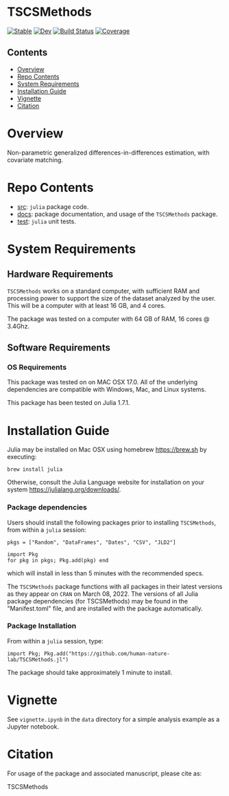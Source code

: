 # TSCSMethods

[![Stable](https://img.shields.io/badge/docs-stable-blue.svg)](https://emfeltham.github.io/tscsmethods.jl/stable)
[![Dev](https://img.shields.io/badge/docs-dev-blue.svg)](https://emfeltham.github.io/tscsmethods.jl/dev)
[![Build Status](https://travis-ci.com/emfeltham/tscsmethods.jl.svg?branch=master)](https://travis-ci.com/emfeltham/tscsmethods.jl)
[![Coverage](https://codecov.io/gh/emfeltham/tscsmethods.jl/branch/master/graph/badge.svg)](https://codecov.io/gh/emfeltham/tscsmethods.jl)

## Contents

- [Overview](#overview)
- [Repo Contents](#repo-contents)
- [System Requirements](#system-requirements)
- [Installation Guide](#installation-guide)
- [Vignette](#demo)
- [Citation](#citation)

# Overview

Non-parametric generalized differences-in-differences estimation, with covariate matching.

# Repo Contents

- [src](./src): `julia` package code.
- [docs](./docs): package documentation, and usage of the `TSCSMethods` package.
- [test](./tests): `julia` unit tests.

# System Requirements

## Hardware Requirements

`TSCSMethods` works on a standard computer, with sufficient RAM and processing power to support the size of the dataset analyzed by the user. This will be a computer with at least 16 GB, and 4 cores.

The package was tested on a computer with 64 GB of RAM, 16 cores @ 3.4Ghz.

## Software Requirements

### OS Requirements

This package was tested on on MAC OSX 17.0. All of the underlying dependencies are compatible with Windows, Mac, and Linux systems.

This package has been tested on Julia 1.7.1.

# Installation Guide

Julia may be installed on Mac OSX using homebrew <https://brew.sh> by executing:

```shell
brew install julia
```

Otherwise, consult the Julia Language website for installation on your system <https://julialang.org/downloads/>.

### Package dependencies

Users should install the following packages prior to installing `TSCSMethods`, from within a `julia` session:

```{julia}
pkgs = ["Random", "DataFrames", "Dates", "CSV", "JLD2"]

import Pkg
for pkg in pkgs; Pkg.add(pkg) end
```

which will install in less than 5 minutes with the recommended specs.

The `TSCSMethods` package functions with all packages in their latest versions as they appear on `CRAN` on March 08, 2022. The versions of all Julia package dependencies (for TSCSMethods) may be found in the "Manifest.toml" file, and are installed with the package automatically.

### Package Installation

From within a `julia` session, type:

```{julia}
import Pkg; Pkg.add("https://github.com/human-nature-lab/TSCSMethods.jl")
```

The package should take approximately 1 minute to install. 

# Vignette

See `vignette.ipynb` in the `data` directory for a simple analysis example as a Jupyter notebook.

# Citation

For usage of the package and associated manuscript, please cite as:

TSCSMethods

